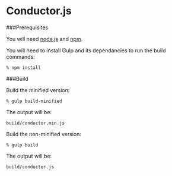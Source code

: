 Conductor.js
============

###Prerequisites

You will need [node.js](http://nodejs.org/) and [npm](https://npmjs.org/).

You will need to install Gulp and its dependancies to run the build commands:

    % npm install

###Build

Build the minified version:

    % gulp build-minified

The output will be:

    build/conductor.min.js

Build the non-minified version:

    % gulp build

The output will be:

    build/conductor.js
